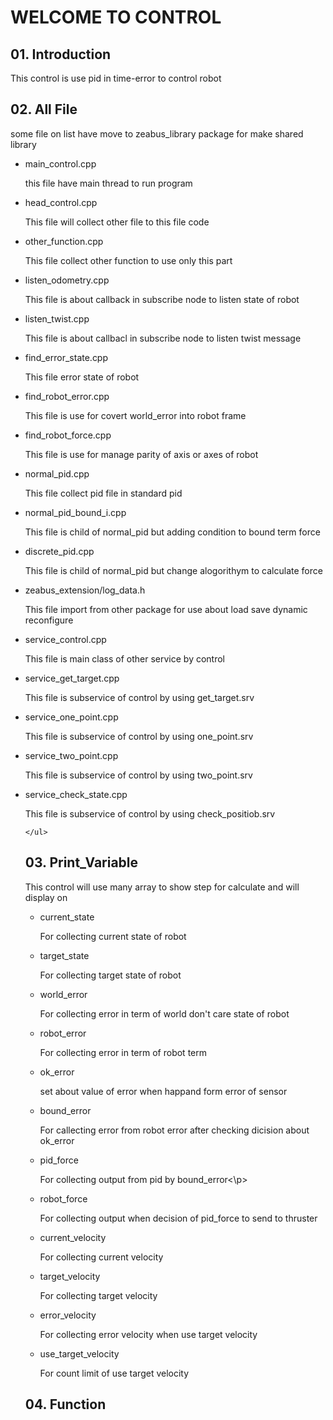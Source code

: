 <h1>WELCOME TO CONTROL</h1>
<h2>01. Introduction</h2>
	<p>This control is use pid in time-error to control robot</p>

<h2>02. All File</h2>
	<p>some file on list have move to zeabus_library package for make shared library</p>
	<ul>
		<li>main_control.cpp</li>
		<p>this file have main thread to run program</p>
		<li>head_control.cpp</li>
		<p>This file will collect other file to this file code</p>
		<li>other_function.cpp</li>
		<p>This file collect other function to use only this part</p>
		<li>listen_odometry.cpp</li>
		<p>This file is about callback in subscribe node to listen state of robot </p>
		<li>listen_twist.cpp</li>
		<p>This file is about callbacl in subscribe node to listen twist message</p>
		<li>find_error_state.cpp</li>
		<p>This file error state of robot</p>
		<li>find_robot_error.cpp</li>
		<p>This file is use for covert world_error into robot frame</p>
		<li>find_robot_force.cpp</li>
		<p>This file is use for manage parity of axis or axes of robot</p>
		<li>normal_pid.cpp</li>
		<p>This file collect pid file in standard pid</p>
		<li>normal_pid_bound_i.cpp</li>
		<p>This file is child of normal_pid but adding condition to bound term force</p>
		<li>discrete_pid.cpp</li>
		<p>This file is child of normal_pid but change alogorithym to calculate force</p>
		<li>zeabus_extension/log_data.h</li>
		<p>This file import from other package for use about load save dynamic reconfigure</p>
		<li>service_control.cpp</li>
		<p>This file is main class of other service by control</p>
		<li>service_get_target.cpp</li>
		<p>This file is subservice of control by using get_target.srv</p>
		<li>service_one_point.cpp</li>
		<p>This file is subservice of control by using one_point.srv</p>
		<li>service_two_point.cpp</li>
		<p>This file is subservice of control by using two_point.srv</p>
		<li>service_check_state.cpp</li>
		<p>This file is subservice of control by using check_positiob.srv</p>
		
	</ul>

<h2>03. Print_Variable</h2>
	<p>This control will use many array to show step for calculate and will display on</p>
	<ul>
		<li>current_state</li>
			<p>For collecting current state of robot</p>
		<li>target_state</li>
			<p>For collecting target state of robot</p>
		<li>world_error</li>
			<p>For collecting error in term of world don't care state of robot</p>
		<li>robot_error</li>
			<p>For collecting error in term of robot term</p>
		<li>ok_error</li>
			<p>set about value of error when happand form error of sensor</p>
		<li>bound_error</li>
			<p>For callecting error from robot error after checking dicision about ok_error</p>
		<li>pid_force</li>
			<p>For collecting output from pid by bound_error<\p>
		<li>robot_force</li>
			<p>For collecting output when decision of pid_force to send to thruster</p>
		<li>current_velocity</li>
			<p>For collecting current velocity</p>
		<li>target_velocity</li>
			<p>For collecting target velocity</p>
		<li>error_velocity</li>
			<p>For collecting error velocity when use target velocity</p>
		<li>use_target_velocity</li>
			<p>For count limit of use target velocity</p>
	</ul>

<h2>04. Function</h2>
